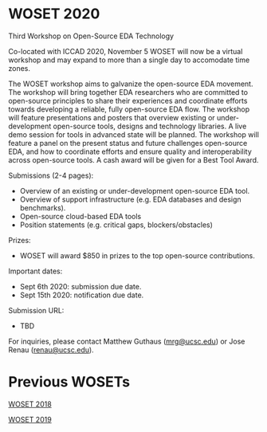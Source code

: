 
# WOSET 2020


Third Workshop on Open-Source EDA Technology

Co-located with ICCAD 2020, November 5
WOSET will now be a virtual workshop and may expand to more than a single day to accomodate time zones.

The WOSET workshop aims to galvanize the open-source EDA movement. The workshop will bring together EDA researchers who are committed to open-source principles to share their experiences and coordinate efforts towards developing a reliable, fully open-source EDA flow. The workshop will feature presentations and posters that overview existing or under-development open-source tools, designs and technology libraries. A live demo session for tools in advanced state will be planned. The workshop will feature a panel on the present status and future challenges open-source EDA, and how to coordinate efforts and ensure quality and interoperability across open-source tools. A cash award will be given for a Best Tool Award.

Submissions (2-4 pages):
* Overview of an existing or under-development open-source EDA tool.
* Overview of support infrastructure (e.g. EDA databases and design benchmarks).
* Open-source cloud-based EDA tools
* Position statements (e.g. critical gaps, blockers/obstacles)

Prizes:
* WOSET will award $850 in prizes to the top open-source contributions.

Important dates:
* Sept 6th 2020: submission due date.
* Sept 15th 2020: notification due date.

Submission URL:
* TBD

For inquiries, please contact Matthew Guthaus (mrg@ucsc.edu) or Jose Renau (renau@ucsc.edu).

# Previous WOSETs
[WOSET 2018](WOSET2018.md)

[WOSET 2019](WOSET2019.md)

